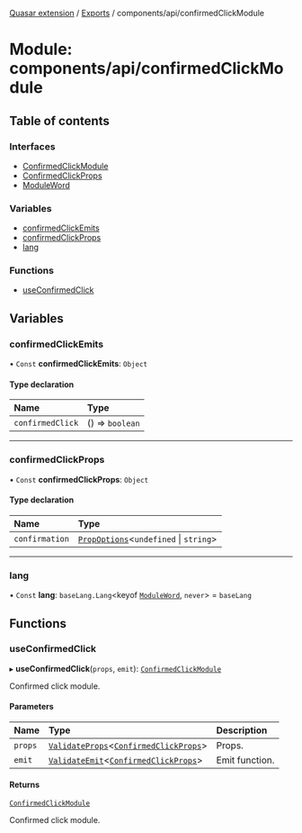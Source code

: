 [Quasar extension](../index.md) / [Exports](../modules.md) / components/api/confirmedClickModule

# Module: components/api/confirmedClickModule

## Table of contents

### Interfaces

- [ConfirmedClickModule](../interfaces/components_api_confirmedClickModule.ConfirmedClickModule.md)
- [ConfirmedClickProps](../interfaces/components_api_confirmedClickModule.ConfirmedClickProps.md)
- [ModuleWord](../interfaces/components_api_confirmedClickModule.ModuleWord.md)

### Variables

- [confirmedClickEmits](components_api_confirmedClickModule.md#confirmedclickemits)
- [confirmedClickProps](components_api_confirmedClickModule.md#confirmedclickprops)
- [lang](components_api_confirmedClickModule.md#lang)

### Functions

- [useConfirmedClick](components_api_confirmedClickModule.md#useconfirmedclick)

## Variables

### confirmedClickEmits

• `Const` **confirmedClickEmits**: `Object`

#### Type declaration

| Name | Type |
| :------ | :------ |
| `confirmedClick` | () => `boolean` |

___

### confirmedClickProps

• `Const` **confirmedClickProps**: `Object`

#### Type declaration

| Name | Type |
| :------ | :------ |
| `confirmation` | [`PropOptions`](../interfaces/components_api_core.PropOptions.md)<`undefined` \| `string`\> |

___

### lang

• `Const` **lang**: `baseLang.Lang`<keyof [`ModuleWord`](../interfaces/components_api_confirmedClickModule.ModuleWord.md), `never`\> = `baseLang`

## Functions

### useConfirmedClick

▸ **useConfirmedClick**(`props`, `emit`): [`ConfirmedClickModule`](../interfaces/components_api_confirmedClickModule.ConfirmedClickModule.md)

Confirmed click module.

#### Parameters

| Name | Type | Description |
| :------ | :------ | :------ |
| `props` | [`ValidateProps`](components_api_core.md#validateprops)<[`ConfirmedClickProps`](../interfaces/components_api_confirmedClickModule.ConfirmedClickProps.md)\> | Props. |
| `emit` | [`ValidateEmit`](components_api_core.md#validateemit)<[`ConfirmedClickProps`](../interfaces/components_api_confirmedClickModule.ConfirmedClickProps.md)\> | Emit function. |

#### Returns

[`ConfirmedClickModule`](../interfaces/components_api_confirmedClickModule.ConfirmedClickModule.md)

Confirmed click module.
